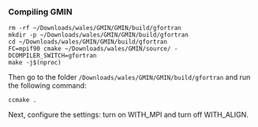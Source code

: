 ###  Compiling GMIN
```
rm -rf ~/Downloads/wales/GMIN/GMIN/build/gfortran
mkdir -p ~/Downloads/wales/GMIN/GMIN/build/gfortran
cd ~/Downloads/wales/GMIN/GMIN/build/gfortran
FC=mpif90 cmake ~/Downloads/wales/GMIN/source/ -DCOMPILER_SWITCH=gfortran
make -j$(nproc)
```
Then go to the folder ``` /Downloads/wales/GMIN/GMIN/build/gfortran ``` and run the following command:
```
ccmake .
```
Next, configure the settings: turn on WITH_MPI and turn off WITH_ALIGN.

